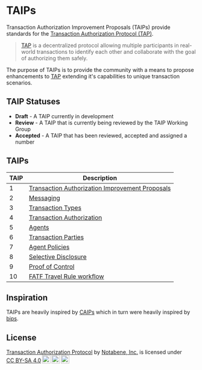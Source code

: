 # TAIPs

Transaction Authorization Improvement Proposals (TAIPs) provide standards for the [Transaction Authorization Protocol (TAP)](https://tap.rsvp).

> [TAP](https://tap.rsvp) is a decentralized protocol allowing multiple participants in real-world transactions to identify each other and collaborate with the goal of authorizing them safely.

The purpose of TAIPs is to provide the community with a means to propose enhancements to [TAP](https://tap.rsvp) extending it's capabilities to unique transaction scenarios.

## TAIP Statuses

- **Draft** - A TAIP currently in development
- **Review** - A TAIP that is currently being reviewed by the TAIP Working Group
- **Accepted** - A TAIP that has been reviewed, accepted and assigned a number

## TAIPs

| TAIP | Description                                                            |
|------|------------------------------------------------------------------------|
| 1    | [Transaction Authorization Improvement Proposals](./TAIPS/taip-1.md)   |
| 2    | [Messaging](./TAIPS/taip-2.md)                                         |
| 3    | [Transaction Types](./TAIPS/taip-3.md)                                 |
| 4    | [Transaction Authorization](./TAIPS/taip-4.md)                         |
| 5    | [Agents](./TAIPS/taip-5.md)                                            |
| 6    | [Transaction Parties](./TAIPS/taip-6.md)                               |
| 7    | [Agent Policies](./TAIPS/taip-7.md)                                    |
| 8    | [Selective Disclosure](./TAIPS/taip-8.md)                              |
| 9    | [Proof of Control](./TAIPS/taip-9.md)                                  |
| 10   |[FATF Travel Rule workflow](./TAIPS/taip-10.md)                         |

## Inspiration

TAIPs are heavily inspired by [CAIPs](https://github.com/ChainAgnostic/CAIPs) which in turn were heavily inspired by [bips](https://github.com/bitcoin/bips).


## License

<p xmlns:cc="http://creativecommons.org/ns#" xmlns:dct="http://purl.org/dc/terms/"><a property="dct:title" rel="cc:attributionURL" href="https://tap.rsvp">Transaction Authorization Protocol</a> by <a rel="cc:attributionURL dct:creator" property="cc:attributionName" href="https://notabene.id">Notabene, Inc.</a> is licensed under <a href="http://creativecommons.org/licenses/by-sa/4.0/?ref=chooser-v1" target="_blank" rel="license noopener noreferrer" style="display:inline-block;">CC BY-SA 4.0<img style="height:22px!important;margin-left:3px;vertical-align:text-bottom;" src="https://mirrors.creativecommons.org/presskit/icons/cc.svg?ref=chooser-v1"><img style="height:22px!important;margin-left:3px;vertical-align:text-bottom;" src="https://mirrors.creativecommons.org/presskit/icons/by.svg?ref=chooser-v1"><img style="height:22px!important;margin-left:3px;vertical-align:text-bottom;" src="https://mirrors.creativecommons.org/presskit/icons/sa.svg?ref=chooser-v1"></a></p>